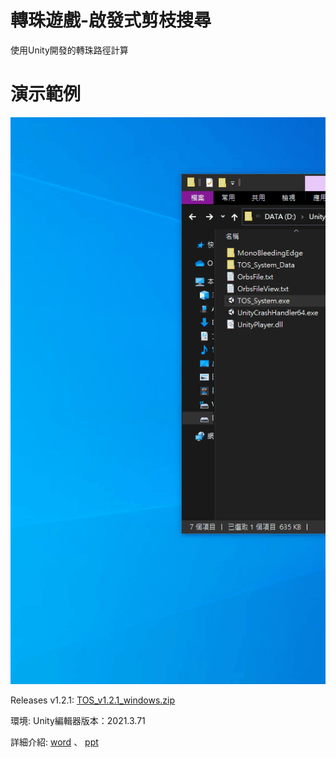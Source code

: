 # 轉珠遊戲-啟發式剪枝搜尋

使用Unity開發的轉珠路徑計算



# 演示範例

![image](https://github.com/BingYu94860/TOS_Game_Unity/blob/main/%E8%BD%89%E7%8F%A0%E5%8B%95%E7%95%AB.gif)

Releases v1.2.1: [TOS_v1.2.1_windows.zip](https://github.com/BingYu94860/TOS_Game_Unity/releases/download/v1.2.1/TOS_v1.2.1_windows.zip)



環境: Unity編輯器版本：2021.3.71

詳細介紹: [word](https://drive.google.com/file/d/10RiOw9e8qLeKvJnm4lmKS19oHorSyaw8/view?usp=sharing) 、 [ppt](https://drive.google.com/file/d/169-Px2M7Rbkgj4TwqSIQemH--ahMMZEC/view?usp=sharing) 
